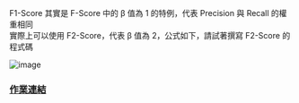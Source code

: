 
F1-Score 其實是 F-Score 中的 β 值為 1 的特例，代表 Precision 與 Recall 的權重相同  
實際上可以使用 F2-Score，代表 β 值為 2，公式如下，請試著撰寫 F2-Score 的程式碼  

![image](https://ai100-fileentity.cupoy.com/2nd/homework/D36/1558593095091/large)  



### [作業連結](https://github.com/zizhu13791/2nd-ML100Days/blob/master/homework/Day_036_HW.ipynb)



